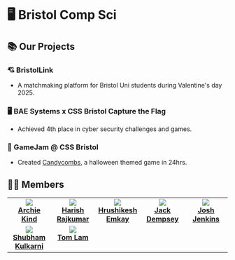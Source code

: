 
# 🖥️ Bristol Comp Sci

## 📚 Our Projects 
### 💘 BristolLink
- A matchmaking platform for Bristol Uni students during Valentine's day 2025.

### 🖥️ BAE Systems x CSS Bristol Capture the Flag 
- Achieved 4th place in cyber security challenges and games.
  
### 🎃 GameJam @ CSS Bristol 
- Created [Candycombs](https://github.com/BRSY1/candycombs), a halloween themed game in 24hrs.
  

## 👨‍💻 Members 
<table>
  <tr align="center" valign="top">
    <td width="20%"><a href="https://github.com/archiekind"><img src="https://avatars.githubusercontent.com/archiekind"><br><b>Archie Kind</b></a></td>
    <td width="20%"><a href="https://github.com/hrsh9486"><img src="https://avatars.githubusercontent.com/hrsh9486"><br><b>Harish Rajkumar</b></a></td>
    <td width="20%"><a href="https://github.com/rsh-e"><img src="https://avatars.githubusercontent.com/rsh-e"><br><b>Hrushikesh Emkay</b></a></td>
    <td width="20%"><a href="https://github.com/jwdlb"><img src="https://avatars.githubusercontent.com/jwdlb"><br><b>Jack Dempsey</b></a></td>
    <td width="20%"><a href="https://github.com/joshjkns"><img src="https://avatars.githubusercontent.com/joshjkns"><br><b>Josh Jenkins</b></a></td>
    <!--<td width="16.66%"><a href="https://github.com/T0mLam"><img src="https://avatars.githubusercontent.com/T0mLam"><br><b>Tom Lam</b></a><br><b>#ML🤖🧠</b><br><br><img src="https://img.shields.io/badge/python-3670A0?style=for-the-badge&logo=python&logoColor=ffdd54"><br><img src="https://img.shields.io/badge/PyTorch-%23EE4C2C.svg?style=for-the-badge&logo=PyTorch&logoColor=white"></td>-->
  </tr>
  <tr align="center" valign="top">
    <td width="20%"><a href="https://github.com/kshubham-108"><img src="https://avatars.githubusercontent.com/kshubham-108"><br><b>Shubham Kulkarni</b></a></td>
    <td width="20%"><a href="https://github.com/T0mLam"><img src="https://avatars.githubusercontent.com/T0mLam"><br><b>Tom Lam</b></a></td>
  </tr>
</table>

<!--
Archie Kind (Org Leader) - [Github](https://github.com/archiekind)<br>
Tom Lam - [Github](https://github.com/T0mLam)<br>
Josh Jenkins - [Github](https://github.com/joshjkns)<br>
Harish Rajkumar - [Github](https://github.com/hrsh9486)<br>
Jack Dempsey - [Github](https://github.com/jwdlb)<br>
Hrushikesh Emkay - [Github](https://github.com/rsh-e)<br>
-->
